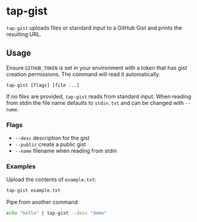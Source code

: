 # tap-gist

`tap-gist` uploads files or standard input to a GitHub Gist and prints the resulting URL.

## Usage

Ensure `GITHUB_TOKEN` is set in your environment with a token that has gist
creation permissions. The command will read it automatically.

```
tap-gist [flags] [file ...]
```

If no files are provided, `tap-gist` reads from standard input. When reading from
stdin the file name defaults to `stdin.txt` and can be changed with `--name`.

### Flags

- `--desc`  description for the gist
- `--public`  create a public gist
- `--name`  filename when reading from stdin

### Examples

Upload the contents of `example.txt`:

```bash
tap-gist example.txt
```

Pipe from another command:

```bash
echo "hello" | tap-gist --desc "demo"
```

